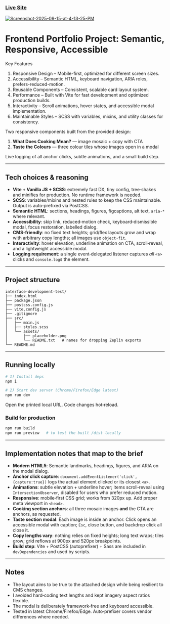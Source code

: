 ### [Live Site](https://geroldladrera.github.io/frontend-portfolio-demo/)

<a href="https://ibb.co/Xx3QHvF1"><img src="https://i.ibb.co/5hn0Zfsm/Screenshot-2025-09-15-at-4-13-25-PM.png" alt="Screenshot-2025-09-15-at-4-13-25-PM" border="0"></a>

# Frontend Portfolio Project: Semantic, Responsive, Accessible

Key Features

1. Responsive Design – Mobile-first, optimized for different screen sizes.
2. Accessibility – Semantic HTML, keyboard navigation, ARIA roles, prefers-reduced-motion.
3. Reusable Components – Consistent, scalable card layout system.
4. Performance – Built with Vite for fast development and optimized production builds.
5. Interactivity – Scroll animations, hover states, and accessible modal implementation.
6. Maintainable Styles – SCSS with variables, mixins, and utility classes for consistency.

Two responsive components built from the provided design:

1. **What Does Cooking Mean?** — image mosaic + copy with CTA
2. **Taste the Colours** — three colour tiles whose images open in a modal

Live logging of all anchor clicks, subtle animations, and a small build step.

---

## Tech choices & reasoning

- **Vite + Vanilla JS + SCSS**: extremely fast DX, tiny config, tree‑shakes and minifies for production. No runtime framework is needed.
- **SCSS**: variables/mixins and nested rules to keep the CSS maintainable. Output is auto‑prefixed via PostCSS.
- **Semantic HTML**: sections, headings, figures, figcaptions, alt text, `aria-*` where relevant.
- **Accessibility**: skip link, reduced‑motion check, keyboard‑dismissible modal, focus restoration, labelled dialog.
- **CMS‑friendly**: no fixed text heights; grid/flex layouts grow and wrap with arbitrary copy lengths; all images use `object-fit`.
- **Interactivity**: hover elevation, underline animation on CTA, scroll‑reveal, and a lightweight accessible modal.
- **Logging requirement**: a single event‑delegated listener captures _all_ `<a>` clicks and `console.log`s the element.

---

## Project structure

```
interface-development-test/
├── index.html
├── package.json
├── postcss.config.js
├── vite.config.js
├── .gitignore
├── src/
│   ├── main.js
│   ├── styles.scss
│   └── assets/
│       ├── placeholder.png
│       └── README.txt   # names for dropping Zeplin exports
└── README.md
```

---

## Running locally

```bash
# 1) Install deps
npm i

# 2) Start dev server (Chrome/Firefox/Edge latest)
npm run dev
```

Open the printed local URL. Code changes hot‑reload.

### Build for production

```bash
npm run build
npm run preview   # to test the built /dist locally
```

---

## Implementation notes that map to the brief

- **Modern HTML5**: Semantic landmarks, headings, figures, and ARIA on the modal dialog.
- **Anchor click capture**: `document.addEventListener('click', {capture:true})` logs the actual element clicked or its closest `<a>`.
- **Animations**: subtle elevation + underline hover; items scroll‑reveal using `IntersectionObserver`, disabled for users who prefer reduced motion.
- **Responsive**: mobile‑first CSS grid; works from 320px up. Add proper meta viewport in `<head>`.
- **Cooking section anchors**: all three mosaic images **and** the CTA are anchors, as requested.
- **Taste section modal**: Each image is inside an anchor. Click opens an accessible modal with caption; `Esc`, close button, and backdrop click all close it.
- **Copy lengths vary**: nothing relies on fixed heights; long text wraps; tiles grow; grid reflows at 900px and 520px breakpoints.
- **Build step**: Vite + PostCSS (autoprefixer) + Sass are included in `devDependencies` and used by scripts.

---

## Notes

- The layout aims to be true to the attached design while being resilient to CMS changes.
- I avoided hard‑coding text lengths and kept imagery aspect ratios flexible.
- The modal is deliberately framework‑free and keyboard accessible.
- Tested in latest Chrome/Firefox/Edge. Auto‑prefixer covers vendor differences where needed.
